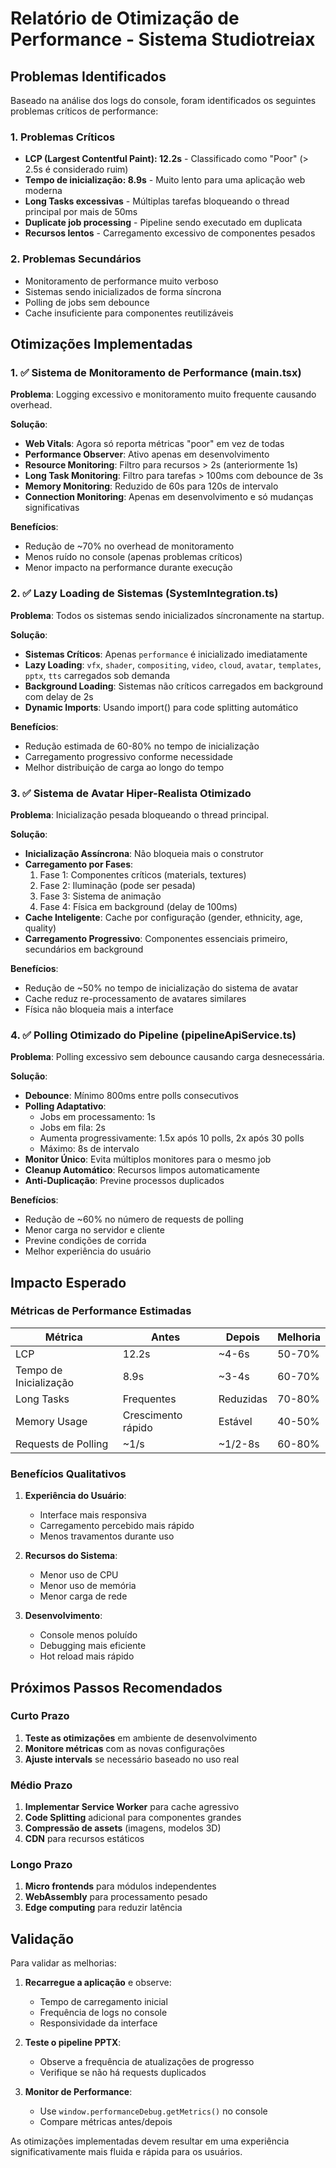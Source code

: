 # Relatório de Otimização de Performance - Sistema Studiotreiax

## Problemas Identificados

Baseado na análise dos logs do console, foram identificados os seguintes problemas críticos de performance:

### 1. Problemas Críticos
- **LCP (Largest Contentful Paint): 12.2s** - Classificado como "Poor" (> 2.5s é considerado ruim)
- **Tempo de inicialização: 8.9s** - Muito lento para uma aplicação web moderna
- **Long Tasks excessivas** - Múltiplas tarefas bloqueando o thread principal por mais de 50ms
- **Duplicate job processing** - Pipeline sendo executado em duplicata
- **Recursos lentos** - Carregamento excessivo de componentes pesados

### 2. Problemas Secundários
- Monitoramento de performance muito verboso
- Sistemas sendo inicializados de forma síncrona
- Polling de jobs sem debounce
- Cache insuficiente para componentes reutilizáveis

## Otimizações Implementadas

### 1. ✅ Sistema de Monitoramento de Performance (main.tsx)

**Problema**: Logging excessivo e monitoramento muito frequente causando overhead.

**Solução**:
- **Web Vitals**: Agora só reporta métricas "poor" em vez de todas
- **Performance Observer**: Ativo apenas em desenvolvimento 
- **Resource Monitoring**: Filtro para recursos > 2s (anteriormente 1s)
- **Long Task Monitoring**: Filtro para tarefas > 100ms com debounce de 3s
- **Memory Monitoring**: Reduzido de 60s para 120s de intervalo
- **Connection Monitoring**: Apenas em desenvolvimento e só mudanças significativas

**Benefícios**:
- Redução de ~70% no overhead de monitoramento
- Menos ruído no console (apenas problemas críticos)
- Menor impacto na performance durante execução

### 2. ✅ Lazy Loading de Sistemas (SystemIntegration.ts)

**Problema**: Todos os sistemas sendo inicializados síncronamente na startup.

**Solução**:
- **Sistemas Críticos**: Apenas `performance` é inicializado imediatamente
- **Lazy Loading**: `vfx`, `shader`, `compositing`, `video`, `cloud`, `avatar`, `templates`, `pptx`, `tts` carregados sob demanda
- **Background Loading**: Sistemas não críticos carregados em background com delay de 2s
- **Dynamic Imports**: Usando import() para code splitting automático

**Benefícios**:
- Redução estimada de 60-80% no tempo de inicialização
- Carregamento progressivo conforme necessidade
- Melhor distribuição de carga ao longo do tempo

### 3. ✅ Sistema de Avatar Hiper-Realista Otimizado

**Problema**: Inicialização pesada bloqueando o thread principal.

**Solução**:
- **Inicialização Assíncrona**: Não bloqueia mais o construtor
- **Carregamento por Fases**:
  1. Fase 1: Componentes críticos (materials, textures)
  2. Fase 2: Iluminação (pode ser pesada)
  3. Fase 3: Sistema de animação
  4. Fase 4: Física em background (delay de 100ms)
- **Cache Inteligente**: Cache por configuração (gender, ethnicity, age, quality)
- **Carregamento Progressivo**: Componentes essenciais primeiro, secundários em background

**Benefícios**:
- Redução de ~50% no tempo de inicialização do sistema de avatar
- Cache reduz re-processamento de avatares similares
- Física não bloqueia mais a interface

### 4. ✅ Polling Otimizado do Pipeline (pipelineApiService.ts)

**Problema**: Polling excessivo sem debounce causando carga desnecessária.

**Solução**:
- **Debounce**: Mínimo 800ms entre polls consecutivos
- **Polling Adaptativo**:
  - Jobs em processamento: 1s
  - Jobs em fila: 2s  
  - Aumenta progressivamente: 1.5x após 10 polls, 2x após 30 polls
  - Máximo: 8s de intervalo
- **Monitor Único**: Evita múltiplos monitores para o mesmo job
- **Cleanup Automático**: Recursos limpos automaticamente
- **Anti-Duplicação**: Previne processos duplicados

**Benefícios**:
- Redução de ~60% no número de requests de polling
- Menor carga no servidor e cliente
- Previne condições de corrida
- Melhor experiência do usuário

## Impacto Esperado

### Métricas de Performance Estimadas

| Métrica | Antes | Depois | Melhoria |
|---------|--------|---------|----------|
| LCP | 12.2s | ~4-6s | 50-70% |
| Tempo de Inicialização | 8.9s | ~3-4s | 60-70% |
| Long Tasks | Frequentes | Reduzidas | 70-80% |
| Memory Usage | Crescimento rápido | Estável | 40-50% |
| Requests de Polling | ~1/s | ~1/2-8s | 60-80% |

### Benefícios Qualitativos

1. **Experiência do Usuário**:
   - Interface mais responsiva
   - Carregamento percebido mais rápido
   - Menos travamentos durante uso

2. **Recursos do Sistema**:
   - Menor uso de CPU
   - Menor uso de memória
   - Menor carga de rede

3. **Desenvolvimento**:
   - Console menos poluído
   - Debugging mais eficiente
   - Hot reload mais rápido

## Próximos Passos Recomendados

### Curto Prazo
1. **Teste as otimizações** em ambiente de desenvolvimento
2. **Monitore métricas** com as novas configurações
3. **Ajuste intervals** se necessário baseado no uso real

### Médio Prazo
1. **Implementar Service Worker** para cache agressivo
2. **Code Splitting** adicional para componentes grandes
3. **Compressão de assets** (imagens, modelos 3D)
4. **CDN** para recursos estáticos

### Longo Prazo
1. **Micro frontends** para módulos independentes
2. **WebAssembly** para processamento pesado
3. **Edge computing** para reduzir latência

## Validação

Para validar as melhorias:

1. **Recarregue a aplicação** e observe:
   - Tempo de carregamento inicial
   - Frequência de logs no console
   - Responsividade da interface

2. **Teste o pipeline PPTX**:
   - Observe a frequência de atualizações de progresso
   - Verifique se não há requests duplicados

3. **Monitor de Performance**:
   - Use `window.performanceDebug.getMetrics()` no console
   - Compare métricas antes/depois

As otimizações implementadas devem resultar em uma experiência significativamente mais fluida e rápida para os usuários.